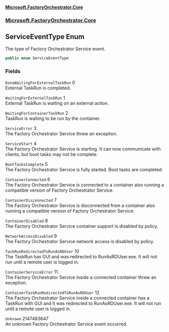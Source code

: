 #### [Microsoft.FactoryOrchestrator.Core](./Microsoft-FactoryOrchestrator-Core.md 'Microsoft.FactoryOrchestrator.Core')
### [Microsoft.FactoryOrchestrator.Core](./Microsoft-FactoryOrchestrator-Core.md 'Microsoft.FactoryOrchestrator.Core')
## ServiceEventType Enum
The type of Factory Orchestrator Service event.  
```csharp
public enum ServiceEventType
```
### Fields
<a name='Microsoft-FactoryOrchestrator-Core-ServiceEventType-DoneWaitingForExternalTaskRun'></a>
`DoneWaitingForExternalTaskRun` 0  
External TaskRun is completed.  
  
<a name='Microsoft-FactoryOrchestrator-Core-ServiceEventType-WaitingForExternalTaskRun'></a>
`WaitingForExternalTaskRun` 1  
External TaskRun is waiting on an external action.  
  
<a name='Microsoft-FactoryOrchestrator-Core-ServiceEventType-WaitingForContainerTaskRun'></a>
`WaitingForContainerTaskRun` 2  
TaskRun is waiting to be run by the container.  
  
<a name='Microsoft-FactoryOrchestrator-Core-ServiceEventType-ServiceError'></a>
`ServiceError` 3  
The Factory Orchestrator Service threw an exception.  
  
<a name='Microsoft-FactoryOrchestrator-Core-ServiceEventType-ServiceStart'></a>
`ServiceStart` 4  
The Factory Orchestrator Service is starting. It can now communicate with clients, but boot tasks may not be complete.  
  
<a name='Microsoft-FactoryOrchestrator-Core-ServiceEventType-BootTasksComplete'></a>
`BootTasksComplete` 5  
The Factory Orchestrator Service is fully started. Boot tasks are completed.  
  
<a name='Microsoft-FactoryOrchestrator-Core-ServiceEventType-ContainerConnected'></a>
`ContainerConnected` 6  
The Factory Orchestrator Service is connected to a container also running a compatible version of Factory Orchestrator Service.  
  
<a name='Microsoft-FactoryOrchestrator-Core-ServiceEventType-ContainerDisconnected'></a>
`ContainerDisconnected` 7  
The Factory Orchestrator Service is disconnected from a container also running a compatible version of Factory Orchestrator Service.  
  
<a name='Microsoft-FactoryOrchestrator-Core-ServiceEventType-ContainerDisabled'></a>
`ContainerDisabled` 8  
The Factory Orchestrator Service container support is disabled by policy.  
  
<a name='Microsoft-FactoryOrchestrator-Core-ServiceEventType-NetworkAccessDisabled'></a>
`NetworkAccessDisabled` 9  
The Factory Orchestrator Service network access is disabled by policy.  
  
<a name='Microsoft-FactoryOrchestrator-Core-ServiceEventType-TaskRunRedirectedToRunAsRDUser'></a>
`TaskRunRedirectedToRunAsRDUser` 10  
The TaskRun has GUI and was redirected to RunAsRDUser.exe. It will not run until a remote user is logged in.  
  
<a name='Microsoft-FactoryOrchestrator-Core-ServiceEventType-ContainerServiceError'></a>
`ContainerServiceError` 11  
The Factory Orchestrator Service inside a connected container threw an exception.  
  
<a name='Microsoft-FactoryOrchestrator-Core-ServiceEventType-ContainerTaskRunRedirectedToRunAsRDUser'></a>
`ContainerTaskRunRedirectedToRunAsRDUser` 12  
The Factory Orchestrator Service inside a connected container has a TaskRun with GUI and it was redirected to RunAsRDUser.exe. It will not run until a remote user is logged in.  
  
<a name='Microsoft-FactoryOrchestrator-Core-ServiceEventType-Unknown'></a>
`Unknown` 2147483647  
An unknown Factory Orchestrator Service event occurred.  
  
